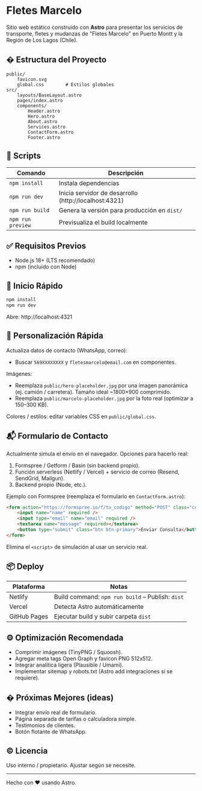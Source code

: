 # Fletes Marcelo

Sitio web estático construido con **Astro** para presentar los servicios de transporte, fletes y mudanzas de "Fletes Marcelo" en Puerto Montt y la Región de Los Lagos (Chile).

## � Estructura del Proyecto
```
public/
	favicon.svg
	global.css        # Estilos globales
src/
	layouts/BaseLayout.astro
	pages/index.astro
	components/
		Header.astro
		Hero.astro
		About.astro
		Services.astro
		ContactForm.astro
		Footer.astro
```

## 🧞 Scripts
| Comando | Descripción |
|---------|-------------|
| `npm install` | Instala dependencias |
| `npm run dev` | Inicia servidor de desarrollo (http://localhost:4321) |
| `npm run build` | Genera la versión para producción en `dist/` |
| `npm run preview` | Previsualiza el build localmente |

## ✅ Requisitos Previos
- Node.js 18+ (LTS recomendado)
- npm (incluido con Node)

## 🚀 Inicio Rápido
```bash
npm install
npm run dev
```
Abre: http://localhost:4321

## 🔧 Personalización Rápida
Actualiza datos de contacto (WhatsApp, correo):
- Buscar `569XXXXXXXX` y `fletesmarcelo@email.com` en componentes.

Imágenes:
- Reemplaza `public/hero-placeholder.jpg` por una imagen panorámica (ej. camión / carretera). Tamaño ideal ~1800×900 comprimido.
- Reemplaza `public/marcelo-placeholder.jpg` por la foto real (optimizar a 150–300 KB).

Colores / estilos: editar variables CSS en `public/global.css`.

## 📬 Formulario de Contacto
Actualmente simula el envío en el navegador. Opciones para hacerlo real:
1. Formspree / Getform / Basin (sin backend propio).
2. Función serverless (Netlify / Vercel) + servicio de correo (Resend, SendGrid, Mailgun).
3. Backend propio (Node, etc.).

Ejemplo con Formspree (reemplaza el formulario en `ContactForm.astro`):
```html
<form action="https://formspree.io/f/tu_codigo" method="POST" class="contact-form">
	<input name="name" required />
	<input type="email" name="email" required />
	<textarea name="message" required></textarea>
	<button type="submit" class="btn btn-primary">Enviar Consulta</button>
</form>
```
Elimina el `<script>` de simulación al usar un servicio real.

## 📦 Deploy
| Plataforma | Notas |
|------------|-------|
| Netlify | Build command: `npm run build` – Publish: `dist` |
| Vercel | Detecta Astro automáticamente |
| GitHub Pages | Ejecutar build y subir carpeta `dist` |

## ⚙️ Optimización Recomendada
- Comprimir imágenes (TinyPNG / Squoosh).
- Agregar meta tags Open Graph y favicon PNG 512x512.
- Integrar analítica ligera (Plausible / Umami).
- Implementar sitemap y robots.txt (Astro add integraciones si se requiere).

## � Próximas Mejores (ideas)
- Integrar envío real de formulario.
- Página separada de tarifas o calculadora simple.
- Testimonios de clientes.
- Botón flotante de WhatsApp.

## © Licencia
Uso interno / propietario. Ajustar según se necesite.

---
Hecho con ❤️ usando Astro.
